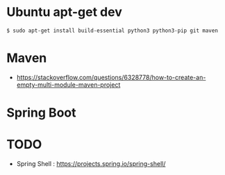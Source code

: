 # Ubuntu apt-get dev

```
$ sudo apt-get install build-essential python3 python3-pip git maven
```

# Maven

* https://stackoverflow.com/questions/6328778/how-to-create-an-empty-multi-module-maven-project

# Spring Boot

# TODO

* Spring Shell : https://projects.spring.io/spring-shell/